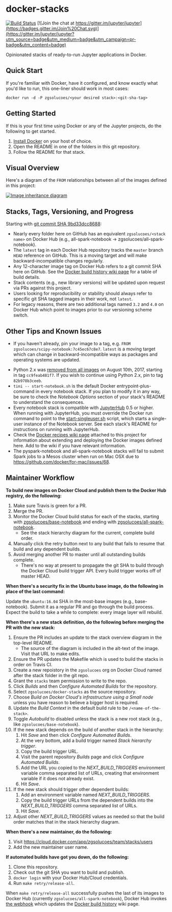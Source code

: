 # docker-stacks

[![Build Status](https://travis-ci.org/zgsolucoes/docker-stacks.svg?branch=master)](https://travis-ci.org/zgsolucoes/docker-stacks)
[![Join the chat at https://gitter.im/jupyter/jupyter](https://badges.gitter.im/Join%20Chat.svg)](https://gitter.im/jupyter/jupyter?utm_source=badge&utm_medium=badge&utm_campaign=pr-badge&utm_content=badge)

Opinionated stacks of ready-to-run Jupyter applications in Docker.

## Quick Start

If you're familiar with Docker, have it configured, and know exactly what you'd like to run, this one-liner should work in most cases:

```
docker run -d -P zgsolucoes/<your desired stack>:<git-sha-tag>
```

## Getting Started

If this is your first time using Docker or any of the Jupyter projects, do the following to get started.

1. [Install Docker](https://docs.docker.com/installation/) on your host of choice.
2. Open the README in one of the folders in this git repository.
3. Follow the README for that stack.

## Visual Overview

Here's a diagram of the `FROM` relationships between all of the images defined in this project:

[![Image inheritance diagram](internal/inherit-diagram.svg)](http://interactive.blockdiag.com/?compression=deflate&src=eJyFzTEPgjAQhuHdX9Gws5sQjGzujsaYKxzmQrlr2msMGv-71K0srO_3XGud9NNA8DSfgzESCFlBSdi0xkvQAKTNugw4QnL6GIU10hvX-Zh7Z24OLLq2SjaxpvP10lX35vCf6pOxELFmUbQiUz4oQhYzMc3gCrRt2cWe_FKosmSjyFHC6OS1AwdQWCtyj7sfh523_BI9hKlQ25YdOFdv5fcH0kiEMA)

## Stacks, Tags, Versioning, and Progress

Starting with [git commit SHA 9bd33dcc8688](https://github.com/zgsolucoes/docker-stacks/tree/9bd33dcc8688):

* Nearly every folder here on GitHub has an equivalent `zgsolucoes/<stack name>` on Docker Hub (e.g., all-spark-notebook &rarr; zgsolucoes/all-spark-notebook).
* The `latest` tag in each Docker Hub repository tracks the `master` branch `HEAD` reference on GitHub.
  This is a moving target and will make backward-incompatible changes regularly.
* Any 12-character image tag on Docker Hub refers to a git commit SHA here on GitHub. See the [Docker build history wiki page](https://github.com/zgsolucoes/docker-stacks/wiki/Docker-build-history) for a table of build details.
* Stack contents (e.g., new library versions) will be updated upon request via PRs against this project.
* Users looking for reproducibility or stability should always refer to specific git SHA tagged images in their work, not `latest`.
* For legacy reasons, there are two additional tags named `3.2` and `4.0` on Docker Hub which point to images prior to our versioning scheme switch.

## Other Tips and Known Issues

- If you haven't already, pin your image to a tag, e.g. `FROM zgsolucoes/scipy-notebook:7c45ec67c8e7`.
  `latest` is a moving target which can change in backward-incompatible ways as packages and operating systems are updated.
* Python 2.x was [removed from all images](https://github.com/jupyter/docker-stacks/pull/433) on August 10th, 2017, starting in tag `cc9feab481f7`. If you wish to continue using Python 2.x, pin to tag `82b978b3ceeb`.
* `tini -- start-notebook.sh` is the default Docker entrypoint-plus-command in every notebook stack. If you plan to modify it in any way, be sure to check the *Notebook Options* section of your stack's README to understand the consequences.
* Every notebook stack is compatible with [JupyterHub](https://jupyterhub.readthedocs.io) 0.5 or higher.  When running with JupyterHub, you must override the Docker run command to point to the [start-singleuser.sh](base-notebook/start-singleuser.sh) script, which starts a single-user instance of the Notebook server.  See each stack's README for instructions on running with JupyterHub.
* Check the [Docker recipes wiki page](https://github.com/jupyter/docker-stacks/wiki/Docker-Recipes) attached to this project for information about extending and deploying the Docker images defined here. Add to the wiki if you have relevant information.
* The pyspark-notebook and all-spark-notebook stacks will fail to submit Spark jobs to a Mesos cluster when run on Mac OSX due to https://github.com/docker/for-mac/issues/68.

## Maintainer Workflow

**To build new images on Docker Cloud and publish them to the Docker Hub registry, do the following:**

1. Make sure Travis is green for a PR.
2. Merge the PR.
3. Monitor the Docker Cloud build status for each of the stacks, starting with [zgsolucoes/base-notebook](https://cloud.docker.com/app/zgsolucoes/repository/docker/zgsolucoes/base-notebook/general) and ending with [zgsolucoes/all-spark-notebook](https://cloud.docker.com/app/zgsolucoes/repository/docker/zgsolucoes/all-spark-notebook/general).
    * See the stack hierarchy diagram for the current, complete build order.
4. Manually click the retry button next to any build that fails to resume that build and any dependent builds.
5. Avoid merging another PR to master until all outstanding builds complete.
    * There's no way at present to propagate the git SHA to build through the Docker Cloud build trigger API. Every build trigger works off of master HEAD.

**When there's a security fix in the Ubuntu base image, do the following in place of the last command:**

Update the `ubuntu:16.04` SHA in the most-base images (e.g., base-notebook). Submit it as a regular PR and go through the build process. Expect the build to take a while to complete: every image layer will rebuild.

**When there's a new stack definition, do the following before merging the PR with the new stack:**

1. Ensure the PR includes an update to the stack overview diagram in the top-level README.
    * The source of the diagram is included in the alt-text of the image. Visit that URL to make edits.
2. Ensure the PR updates the Makefile which is used to build the stacks in order on Travis CI.
3. Create a new repoistory in the `zgsolucoes` org on Docker Cloud named after the stack folder in the git repo.
4. Grant the `stacks` team permission to write to the repo.
5. Click *Builds* and then *Configure Automated Builds* for the repository.
6. Select `zgsolucoes/docker-stacks` as the source repository.
7. Choose *Build on Docker Cloud's infrastructure using a Small node* unless you have reason to believe a bigger host is required.
8. Update the *Build Context* in the default build rule to be `/<name-of-the-stack>`.
9. Toggle *Autobuild* to disabled unless the stack is a new root stack (e.g., like `zgsolucoes/base-notebook`).
10. If the new stack depends on the build of another stack in the hierarchy:
    1. Hit *Save* and then click *Configure Automated Builds*.
    2. At the very bottom, add a build trigger named *Stack hierarchy trigger*.
    3. Copy the build trigger URL.
    4. Visit the parent repository *Builds* page and click *Configure Automated Builds*.
    5. Add the URL you copied to the *NEXT_BUILD_TRIGGERS* environment variable comma separated list of URLs, creating that environment variable if it does not already exist.
    6. Hit *Save*.
11. If the new stack should trigger other dependent builds:
    1. Add an environment variable named *NEXT_BUILD_TRIGGERS*.
    2. Copy the build trigger URLs from the dependent builds into the *NEXT_BUILD_TRIGGERS* comma separated list of URLs.
    3. Hit *Save*.
12. Adjust other *NEXT_BUILD_TRIGGERS* values as needed so that the build order matches that in the stack hierarchy diagram.

**When there's a new maintainer, do the following:**

1. Visit https://cloud.docker.com/app/zgsolucoes/team/stacks/users
2. Add the new maintainer user name.

**If automated builds have got you down, do the following:**

1. Clone this repository.
2. Check out the git SHA you want to build and publish.
3. `docker login` with your Docker Hub/Cloud credentials.
4. Run `make retry/release-all`.

When `make retry/release-all` successfully pushes the last of its images to Docker Hub (currently `zgsolucoes/all-spark-notebook`), Docker Hub invokes [the webhook](https://github.com/zgsolucoes/docker-stacks/blob/master/internal/docker-stacks-webhook/) which updates the [Docker build history](https://github.com/zgsolucoes/docker-stacks/wiki/Docker-build-history) wiki page.
